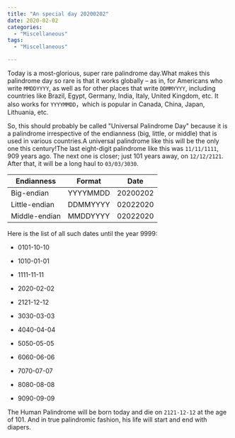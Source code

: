 ```yaml
---
title: "An special day 20200202"
date: 2020-02-02
categories:
  - "Miscellaneous"
tags:
  - "Miscellaneous"

---
```


Today is a most-glorious, super rare palindrome day.What makes this palindrome day so rare is that it works globally – as in, for Americans who write `MMDDYYYY`, as well as for other places that write `DDMMYYYY`, including countries like Brazil, Egypt, Germany, India, Italy, United Kingdom, etc. It also works for `YYYYMMDD`，which is popular in Canada, China, Japan, Lithuania, etc.
<!--more-->

So, this should probably be called "Universal Palindrome Day" because it is a palindrome irrespective of the endianness (big, little, or middle) that is used in various countries.A universal palindrome like this will be the only one this century!The last eight-digit palindrome like this was `11/11/1111`, 909 years ago. The next one is closer; just 101 years away, on `12/12/2121`. After that, it will be a long haul to `03/03/3030`.

|Endianness | Format | Date |
| ------ | ------ | ------ |
| Big-endian | YYYYMMDD | 20200202 |		
| Little-endian | DDMMYYYY | 02022020 |	
| Middle-endian | MMDDYYYY | 02022020 |

Here is the list of all such dates until the year 9999:

 - 0101-10-10

 - 1010-01-01
 
 - 1111-11-11
 
 - 2020-02-02
 
 - 2121-12-12
 
 - 3030-03-03
 
 - 4040-04-04
 
 - 5050-05-05
 
 - 6060-06-06
 
 - 7070-07-07
 
 - 8080-08-08
 
 - 9090-09-09

The Human Palindrome will be born today and die on `2121-12-12` at the age of 101. And in true palindromic fashion, his life will start and end with diapers.
